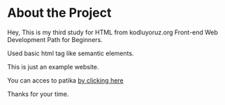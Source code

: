 # About the Project
Hey,
This is my third study for HTML from kodluyoruz.org Front-end Web Development Path for Beginners.

Used basic html tag like semantic elements.

This is just an example website.

You can acces to patika [by clicking here](https://www.patika.dev/tr)

Thanks for your time.

